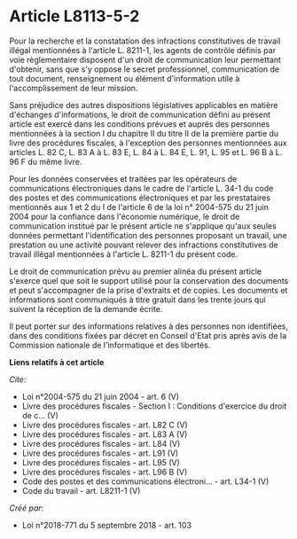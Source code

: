 # Article L8113-5-2

Pour la recherche et la constatation des infractions constitutives de travail illégal mentionnées à l'article L. 8211-1, les
agents de contrôle définis par voie règlementaire disposent d'un droit de communication leur permettant d'obtenir, sans que
s'y oppose le secret professionnel, communication de tout document, renseignement ou élément d'information utile à
l'accomplissement de leur mission. 

Sans préjudice des autres dispositions législatives applicables en matière d'échanges d'informations, le droit de
communication défini au présent article est exercé dans les conditions prévues et auprès des personnes mentionnées à la
section I du chapitre II du titre II de la première partie du livre des procédures fiscales, à l'exception des personnes
mentionnées aux articles L. 82 C, L. 83 A à L. 83 E, L. 84 à L. 84 E, L. 91, L. 95 et L. 96 B à L. 96 F du même livre. 

Pour les données conservées et traitées par les opérateurs de communications électroniques dans le cadre de l'article L. 34-1
du code des postes et des communications électroniques et par les prestataires mentionnés aux 1 et 2 du I de l'article 6 de
la loi n° 2004-575 du 21 juin 2004 pour la confiance dans l'économie numérique, le droit de communication institué par le
présent article ne s'applique qu'aux seules données permettant l'identification des personnes proposant un travail, une
prestation ou une activité pouvant relever des infractions constitutives de travail illégal mentionnées à l'article L. 8211-1
du présent code. 

Le droit de communication prévu au premier alinéa du présent article s'exerce quel que soit le support utilisé pour la
conservation des documents et peut s'accompagner de la prise d'extraits et de copies. Les documents et informations sont
communiqués à titre gratuit dans les trente jours qui suivent la réception de la demande écrite. 

Il peut porter sur des informations relatives à des personnes non identifiées, dans des conditions fixées par décret en
Conseil d'Etat pris après avis de la Commission nationale de l'informatique et des libertés.

**Liens relatifs à cet article**

_Cite_:

  - Loi n°2004-575 du 21 juin 2004 - art. 6 (V)
  - Livre des procédures fiscales -  Section I : Conditions d'exercice du droit de c... (V)
  - Livre des procédures fiscales - art. L82 C (V)
  - Livre des procédures fiscales - art. L83 A (V)
  - Livre des procédures fiscales - art. L84 (V)
  - Livre des procédures fiscales - art. L91 (V)
  - Livre des procédures fiscales - art. L95 (V)
  - Livre des procédures fiscales - art. L96 B (V)
  - Code des postes et des communications électroni... - art. L34-1 (V)
  - Code du travail - art. L8211-1 (V)

_Créé par_:

  - Loi n°2018-771 du 5 septembre 2018 - art. 103
